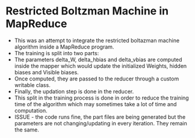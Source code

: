 # Restricted Boltzman Machine in MapReduce

* This was an attempt to integrate the restricted boltazman machine algorithm inside a MapReduce program.
* The training is split into two parts:
* The parameters delta_W, delta_hbias and delta_vbias are computed inside the mapper which would update the initialized Weights, hidden biases and Visible biases.
* Once computed, they are passed to the reducer through a custom writable class.
* Finally, the updation step is done in the reducer.
* This split in the training process is done in order to reduce the training time of the algorithm which may sometimes take a lot of time and computation.
* ISSUE - the code runs fine, the part files are being generated but the parameters are not changing/updating in every iteration. They remain the same.
